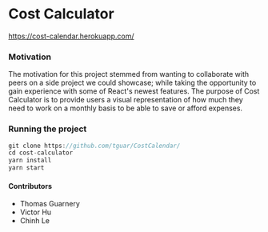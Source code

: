 # Cost Calculator

https://cost-calendar.herokuapp.com/

### Motivation
The motivation for this project stemmed from wanting to collaborate with peers on a side project we could showcase; while taking the opportunity to gain experience with some of React's newest features. The purpose of Cost Calculator is to provide users a visual representation of how much they need to work on a monthly basis to be able to save or afford expenses. 

### Running the project
```javascript
git clone https://github.com/tguar/CostCalendar/
cd cost-calculator
yarn install
yarn start
```

#### Contributors
* Thomas Guarnery
* Victor Hu
* Chinh Le